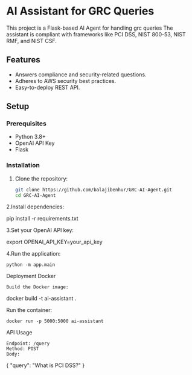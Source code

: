 # AI Assistant for GRC Queries

This project is a Flask-based AI Agent for handling grc queries The assistant is compliant with frameworks like PCI DSS, NIST 800-53, NIST RMF, and NIST CSF.

## Features
- Answers compliance and security-related questions.
- Adheres to AWS security best practices.
- Easy-to-deploy REST API.

## Setup

### Prerequisites
- Python 3.8+
- OpenAI API Key
- Flask

### Installation
1. Clone the repository:
   ```bash
   git clone https://github.com/balajibenhur/GRC-AI-Agent.git
   cd GRC-AI-Agent

2.Install dependencies:

pip install -r requirements.txt

3.Set your OpenAI API key:

export OPENAI_API_KEY=your_api_key

4.Run the application:

    python -m app.main

Deployment
Docker

    Build the Docker image:

docker build -t ai-assistant .

Run the container:

    docker run -p 5000:5000 ai-assistant

API Usage

    Endpoint: /query
    Method: POST
    Body:

{
  "query": "What is PCI DSS?"
}

